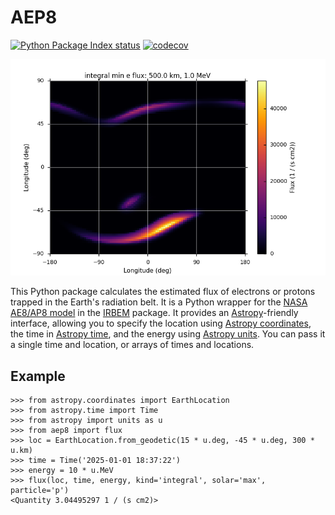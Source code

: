 # AEP8

[![Python Package Index status](https://img.shields.io/pypi/v/aep8)](https://pypi.org/project/aep8/)
[![codecov](https://codecov.io/gh/m4opt/aep8/graph/badge.svg?token=g3n8RKrekt)](https://codecov.io/gh/m4opt/aep8)

![Map of integral min electron flux at 500 km and 1 MeV](https://github.com/m4opt/aep8/raw/main/test/baseline/test_plot_flux_integral-min-e.png)

This Python package calculates the estimated flux of electrons or protons trapped in the Earth's radiation belt. It is a Python wrapper for the [NASA AE8/AP8 model](https://prbem.github.io/IRBEM/api/radiation_models.html#ae8-and-ap8-models) in the [IRBEM](https://prbem.github.io/IRBEM/) package. It provides an [Astropy](https://www.astropy.org)-friendly interface, allowing you to specify the location using [Astropy coordinates](https://docs.astropy.org/en/stable/coordinates/index.html), the time in [Astropy time](https://docs.astropy.org/en/stable/time/index.html), and the energy using [Astropy units](https://docs.astropy.org/en/stable/units/index.html). You can pass it a single time and location, or arrays of times and locations.

## Example

```pycon
>>> from astropy.coordinates import EarthLocation
>>> from astropy.time import Time
>>> from astropy import units as u
>>> from aep8 import flux
>>> loc = EarthLocation.from_geodetic(15 * u.deg, -45 * u.deg, 300 * u.km)
>>> time = Time('2025-01-01 18:37:22')
>>> energy = 10 * u.MeV
>>> flux(loc, time, energy, kind='integral', solar='max', particle='p')
<Quantity 3.04495297 1 / (s cm2)>
```
